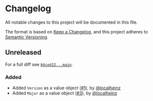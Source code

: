# Changelog

All notable changes to this project will be documented in this file.

The format is based on [Keep a Changelog](https://keepachangelog.com/en/1.0.0/), and this project adheres to [Semantic Versioning](https://semver.org/spec/v2.0.0.html).

## Unreleased

For a full diff see [`64ced12...main`][64ced12...main].

### Added

- Added `Version` as a value object ([#1]), by [@localheinz]
- Added `Major` as a value object ([#3]), by [@localheinz]

[64ced12...main]: https://github.com/ergebnis/version/compare/64ced12...main

[#1]: https://github.com/ergebnis/version/pull/1
[#3]: https://github.com/ergebnis/version/pull/3

[@localheinz]: https://github.com/localheinz
